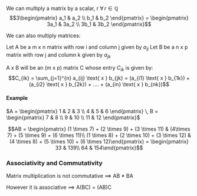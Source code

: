 We can multiply a matrix by a scalar, r $\forall \, r \in \mathbb{Q}$ 
$$3\begin{pmatrix} a_1 & a_2 \\ b_1 & b_2 \end{pmatrix} = \begin{pmatrix} 3a_1 & 3a_2 \\ 3b_1 & 3b_2 \end{pmatrix}$$

We can also multiply matrices:

Let A be a m x n matrix with row i and column j given by $a_{ij}$
Let B be a n x p matrix with row j and column k given by $a_{jk}$

A x B will be an (m x p) matrix C whose entry $C_{ik}$ is given by:
$$C_{ik} = \sum_{j=1}^{n} a_{ij} \text{ x } b_{jk} = (a_{i1} \text{ x } b_{1k}) + (a_{i2} \text{ x } b_{2k}) + .... + (a_{in} \text{ x } b_{nk})$$
#### Example
$A = \begin{pmatrix} 1 & 2 & 3 \\ 4 & 5 & 6 \end{pmatrix} \, B = \begin{pmatrix} 7 & 8 \\ 9 & 10 \\ 11 & 12 \end{pmatrix}$ 

$$AB = \begin{pmatrix} (1 \times 7) + (2 \times 9) + (3 \times 11) & (4\times 7) + (5 \times 9) + (6 \times 11)\\ (1 \times 8) + (2 \times 10) + (3 \times 12) & (4 \times 8) + (5 \times 10) + (6 \times 12)\end{pmatrix} = \begin{pmatrix} 33 & 139\\ 64 & 154\end{pmatrix}$$
### Associativity and Commutativity
Matrix multiplication is not commutative
$\implies$ AB $\neq$ BA

However it is associative
$\implies$ A(BC) = (AB)C